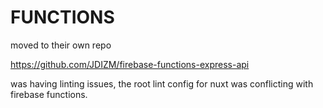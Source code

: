 # FUNCTIONS

moved to their own repo

https://github.com/JDIZM/firebase-functions-express-api

was having linting issues, the root lint config for nuxt was conflicting with firebase functions.
